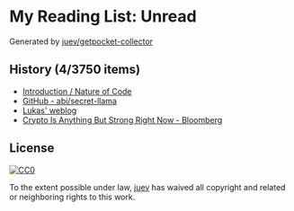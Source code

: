 # My Reading List: Unread

Generated by [juev/getpocket-collector](https://github.com/juev/getpocket-collector)

## History (4/3750 items)

- [Introduction / Nature of Code](https://natureofcode.com/introduction/)
- [GitHub - abi/secret-llama](https://github.com/abi/secret-llama)
- [Lukas' weblog](https://lukas-prokop.at/articles/2024-05-03-filepath-join-behavior)
- [Crypto Is Anything But Strong Right Now - Bloomberg](https://www.bloomberg.com/news/features/2024-05-02/crypto-is-anything-but-strong-right-now)

## License

[![CC0](https://mirrors.creativecommons.org/presskit/buttons/88x31/svg/cc-zero.svg)](https://creativecommons.org/publicdomain/zero/1.0/)

To the extent possible under law, [juev](https://github.com/juev) has waived all copyright and related or neighboring rights to this work.
